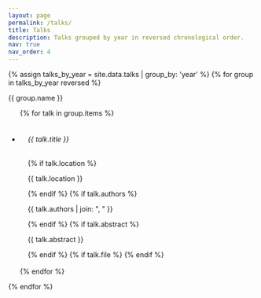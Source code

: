```yaml
---
layout: page
permalink: /talks/
title: Talks
description: Talks grouped by year in reversed chronological order.
nav: true
nav_order: 4
---
```


<style>
.talks-list .talks-item {
  background: transparent !important;
  border: none !important;
  border-bottom: 1px solid rgba(255,255,255,0.1) !important;
  position: relative;
  padding: 1rem;
}
.talk-date {
  position: absolute;
  top: 1rem;
  right: 1rem;
  font-size: 0.85rem;
  color: rgba(255,255,255,0.6);
}
.talk-pdf {
  float: right;
  margin-top: 0.5rem;
  font-size: 1.2rem;
}
</style>

{% assign talks_by_year = site.data.talks | group_by: 'year' %}
{% for group in talks_by_year reversed %}
  <div class="publications-year">{{ group.name }}</div>
  <ul class="card-text font-weight-light list-group list-group-flush talks-list">
    {% for talk in group.items %}
      <li class="list-group-item talks-item">
        <div class="row">
          <div class="col-2"></div>
          <div class="col-10">
            <span class="talk-date">{{ talk.date }}</span>
            <h6 class="title font-weight-bold">{{ talk.title }}</h6>
            {% if talk.location %}
              <p class="font-weight-light">{{ talk.location }}</p>
            {% endif %}
            {% if talk.authors %}
              <p class="font-weight-light">{{ talk.authors | join: ", " }}</p>
            {% endif %}
            {% if talk.abstract %}
              <p class="font-italic">{{ talk.abstract }}</p>
            {% endif %}
            {% if talk.file %}
              <a href="{{ talk.file | relative_url }}" class="talk-pdf" title="Download PDF">
                <i class="ti ti-file-text"></i>
              </a>
            {% endif %}
          </div>
        </div>
      </li>
    {% endfor %}
  </ul>
{% endfor %}
